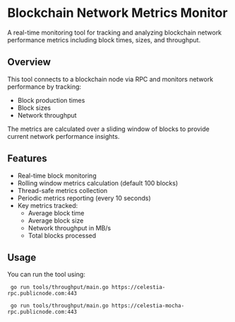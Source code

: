 # Blockchain Network Metrics Monitor

A real-time monitoring tool for tracking and analyzing blockchain network performance metrics including block times, sizes, and throughput.

## Overview

This tool connects to a blockchain node via RPC and monitors network performance by tracking:

- Block production times
- Block sizes
- Network throughput

The metrics are calculated over a sliding window of blocks to provide current network performance insights.

## Features

- Real-time block monitoring
- Rolling window metrics calculation (default 100 blocks)
- Thread-safe metrics collection
- Periodic metrics reporting (every 10 seconds)
- Key metrics tracked:
  - Average block time
  - Average block size
  - Network throughput in MB/s
  - Total blocks processed

## Usage

You can run the tool using:

```shell
 go run tools/throughput/main.go https://celestia-rpc.publicnode.com:443

 go run tools/throughput/main.go https://celestia-mocha-rpc.publicnode.com:443
```
